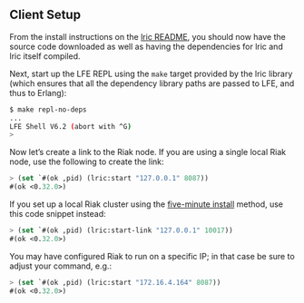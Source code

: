 ## Client Setup

From the install instructions on the [lric README](https://github.com/billosys/lric), you should now have the source code downloaded as well as having the dependencies for lric and lric itself compiled.

Next, start up the LFE REPL using the ``make`` target provided by the lric library (which ensures that all the dependency library paths are passed to LFE, and thus to Erlang):

```bash
$ make repl-no-deps
...
LFE Shell V6.2 (abort with ^G)
>
```

Now let’s create a link to the Riak node. If you are using a single local Riak node, use the following to create the link:

```lisp
> (set `#(ok ,pid) (lric:start "127.0.0.1" 8087))
#(ok <0.32.0>)
```

If you set up a local Riak cluster using the [five-minute install](http://docs.basho.com/riak/latest/quickstart/) method, use this code snippet instead:

```lisp
> (set `#(ok ,pid) (lric:start-link "127.0.0.1" 10017))
#(ok <0.32.0>)
```

You may have configured Riak to run on a specific IP; in that case be sure to
adjust your command, e.g.:

```lisp
> (set `#(ok ,pid) (lric:start "172.16.4.164" 8087))
#(ok <0.32.0>)
```
